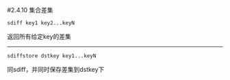 #2.4.10	集合差集

	sdiff key1 key2...keyN 
返回所有给定key的差集

---
	sdiffstore dstkey key1...keyN 
同sdiff，并同时保存差集到dstkey下
